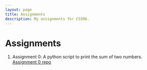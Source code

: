 ```yaml
---
layout: page
title: Assignments
description: My assignments for CS506.
---
```


# Assignments

1. Assignment 0: A python script to print the sum of two numbers.
   [Assignment 0 repo] 







[Assignment 0 repo]: https://github.com/michaelliruoxi/mlrx-assignment-0.git
